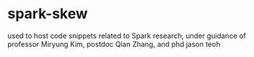 # spark-skew
used to host code snippets related to Spark research, under guidance of professor Miryung Kim, postdoc Qian Zhang, and phd jason teoh
